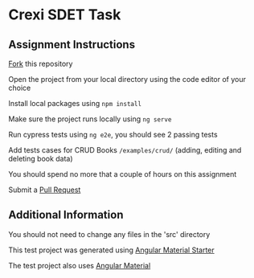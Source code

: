 # Crexi SDET Task

## Assignment Instructions
[Fork](https://help.github.com/en/github/getting-started-with-github/fork-a-repo) this repository

Open the project from your local directory using the code editor of your choice

Install local packages using `npm install`

Make sure the project runs locally using `ng serve`

Run cypress tests using `ng e2e`, you should see 2 passing tests

Add tests cases for CRUD Books `/examples/crud/` (adding, editing and deleting book data)

You should spend no more that a couple of hours on this assignment

Submit a [Pull Request](https://help.github.com/en/github/collaborating-with-issues-and-pull-requests/creating-a-pull-request-from-a-fork)

## Additional Information
You should not need to change any files in the 'src' directory

This test project was generated using [Angular Material Starter](https://github.com/tomastrajan/angular-ngrx-material-starter)

The test project also uses [Angular Material](https://material.angular.io/components/categories)

